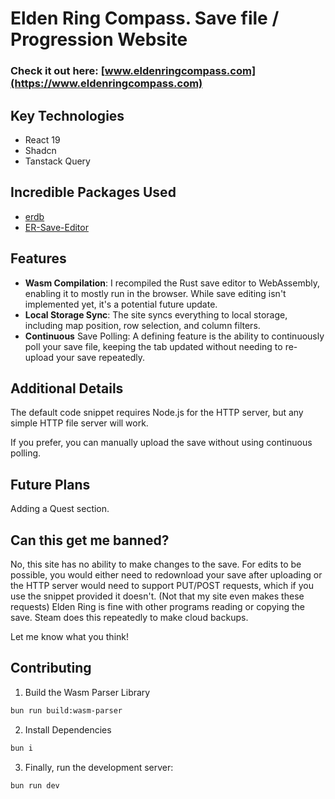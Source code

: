 # Elden Ring Compass. Save file / Progression Website

### Check it out here: [www.eldenringcompass.com](https://www.eldenringcompass.com)

## Key Technologies

- React 19
- Shadcn
- Tanstack Query

## Incredible Packages Used

- [erdb](https://github.com/EldenRingDatabase/erdb)
- [ER-Save-Editor](https://github.com/ClayAmore/ER-Save-Editor/)

## Features

- **Wasm Compilation**: I recompiled the Rust save editor to WebAssembly, enabling it to mostly run in the browser. While save editing isn't implemented yet, it's a potential future update.
- **Local Storage Sync**: The site syncs everything to local storage, including map position, row selection, and column filters.
- **Continuous** Save Polling: A defining feature is the ability to continuously poll your save file, keeping the tab updated without needing to re-upload your save repeatedly.

## Additional Details

The default code snippet requires Node.js for the HTTP server, but any simple HTTP file server will work.

If you prefer, you can manually upload the save without using continuous polling.

## Future Plans

Adding a Quest section.

## Can this get me banned?

No, this site has no ability to make changes to the save. For edits to be possible, you would either need to redownload your save after uploading or the HTTP server would need to support PUT/POST requests, which if you use the snippet provided it doesn't. (Not that my site even makes these requests)
Elden Ring is fine with other programs reading or copying the save. Steam does this repeatedly to make cloud backups.

Let me know what you think!

## Contributing

1. Build the Wasm Parser Library

```bash
bun run build:wasm-parser
```

2. Install Dependencies

```bash
bun i
```

3. Finally, run the development server:

```bash
bun run dev
```
